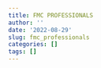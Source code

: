 ```yaml
---
title: FMC PROFESSIONALS
author: ''
date: '2022-08-29'
slug: fmc_professionals
categories: []
tags: []
---
```

